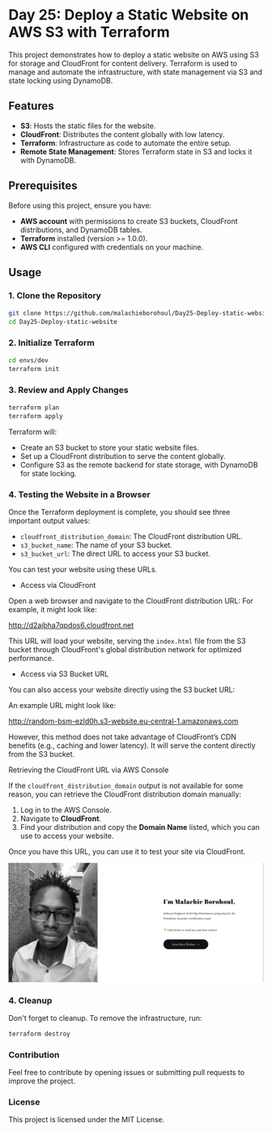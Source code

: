 # Day 25: Deploy a Static Website on AWS S3 with Terraform

This project demonstrates how to deploy a static website on AWS using S3 for storage and CloudFront for content delivery. Terraform is used to manage and automate the infrastructure, with state management via S3 and state locking using DynamoDB.

## Features

- **S3**: Hosts the static files for the website.
- **CloudFront**: Distributes the content globally with low latency.
- **Terraform**: Infrastructure as code to automate the entire setup.
- **Remote State Management**: Stores Terraform state in S3 and locks it with DynamoDB.

## Prerequisites

Before using this project, ensure you have:

- **AWS account** with permissions to create S3 buckets, CloudFront distributions, and DynamoDB tables.
- **Terraform** installed (version >= 1.0.0).
- **AWS CLI** configured with credentials on your machine.

## Usage

### 1. Clone the Repository

```bash
git clone https://github.com/malachieborohoul/Day25-Deploy-static-website
cd Day25-Deploy-static-website
```
### 2. Initialize Terraform
```bash
cd envs/dev
terraform init
```

### 3.  Review and Apply Changes
```bash
terraform plan
terraform apply
```
Terraform will:

* Create an S3 bucket to store your static website files.
* Set up a CloudFront distribution to serve the content globally.
* Configure S3 as the remote backend for state storage, with DynamoDB for state locking.

### 4. Testing the Website in a Browser

Once the Terraform deployment is complete, you should see three important output values:

- `cloudfront_distribution_domain`: The CloudFront distribution URL.
- `s3_bucket_name`: The name of your S3 bucket.
- `s3_bucket_url`: The direct URL to access your S3 bucket.

You can test your website using these URLs.

* Access via CloudFront

Open a web browser and navigate to the CloudFront distribution URL:
For example, it might look like:

http://d2ajbha7qpdos6.cloudfront.net



This URL will load your website, serving the `index.html` file from the S3 bucket through CloudFront's global distribution network for optimized performance.

* Access via S3 Bucket URL

You can also access your website directly using the S3 bucket URL:

An example URL might look like:

http://random-bsm-ezld0h.s3-website.eu-central-1.amazonaws.com


However, this method does not take advantage of CloudFront’s CDN benefits (e.g., caching and lower latency). It will serve the content directly from the S3 bucket.

Retrieving the CloudFront URL via AWS Console

If the `cloudfront_distribution_domain` output is not available for some reason, you can retrieve the CloudFront distribution domain manually:

1. Log in to the AWS Console.
2. Navigate to **CloudFront**.
3. Find your distribution and copy the **Domain Name** listed, which you can use to access your website.

Once you have this URL, you can use it to test your site via CloudFront.


<img src="/static/assets/capture.png" >


### 4.  Cleanup
Don't forget to cleanup. To remove the infrastructure, run:
```bash
terraform destroy
```

### Contribution
Feel free to contribute by opening issues or submitting pull requests to improve the project.

### License
This project is licensed under the MIT License.